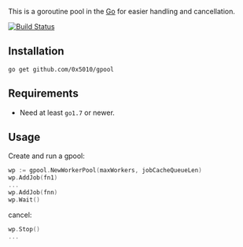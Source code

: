 This is a goroutine pool in the [Go](http:golang.org) for easier handling and cancellation.

[![Build Status](https://travis-ci.org/0x5010/gpool.png?branch=master)](https://travis-ci.org/0x5010/gpool)

Installation
-----------

	go get github.com/0x5010/gpool

Requirements
-----------

* Need at least `go1.7` or newer.

Usage
-----------

Create and run a gpool:
```go
wp := gpool.NewWorkerPool(maxWorkers, jobCacheQueueLen)
wp.AddJob(fn1)
...
wp.AddJob(fnn)
wp.Wait()
```
cancel:
```go
wp.Stop()
...
```



